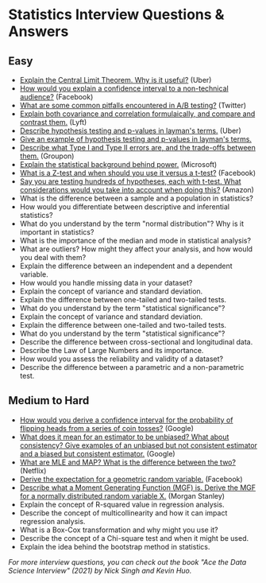 # Statistics Interview Questions & Answers

## Easy 
* [Explain the Central Limit Theorem. Why is it useful?](https://github.com/longnguyendata/Interview-Answers/tree/main#ace-the-data-science-interview-book) (Uber)
* [How would you explain a confidence interval to a non-technical audience?](https://github.com/longnguyendata/Interview-Answers/tree/main#ace-the-data-science-interview-book) (Facebook)
* [What are some common pitfalls encountered in A/B testing?](https://github.com/longnguyendata/Interview-Answers/tree/main#ace-the-data-science-interview-book) (Twitter)
* [Explain both covariance and correlation formulaically, and compare and contrast them.](https://github.com/longnguyendata/Interview-Answers/tree/main#ace-the-data-science-interview-book) (Lyft)
* [Describe hypothesis testing and p-values in layman's terms.](https://github.com/longnguyendata/Interview-Answers/blob/main/README.md#describe-hypothesis-testing-and-p-values) (Uber)
* [Give an example of hypothesis testing and p-values in layman's terms.](https://github.com/longnguyendata/Interview-Answers/blob/main/README.md#give-an-example-of-hypothesis-testing-and-p-values-in-laymans-terms)
* [Describe what Type I and Type II errors are, and the trade-offs between them.](https://github.com/longnguyendata/Interview-Answers/tree/main#ace-the-data-science-interview-book) (Groupon)
* [Explain the statistical background behind power.](https://github.com/longnguyendata/Interview-Answers/tree/main#ace-the-data-science-interview-book) (Microsoft)
* [What is a Z-test and when should you use it versus a t-test?](https://github.com/longnguyendata/Interview-Answers/tree/main#ace-the-data-science-interview-book) (Facebook)
* [Say you are testing hundreds of hypotheses, each with t-test. What considerations would you take into account when doing this?](https://github.com/longnguyendata/Interview-Answers/tree/main#ace-the-data-science-interview-book) (Amazon)
* What is the difference between a sample and a population in statistics?
* How would you differentiate between descriptive and inferential statistics?
* What do you understand by the term "normal distribution"? Why is it important in statistics?
* What is the importance of the median and mode in statistical analysis?
* What are outliers? How might they affect your analysis, and how would you deal with them?
* Explain the difference between an independent and a dependent variable.
* How would you handle missing data in your dataset?
* Explain the concept of variance and standard deviation.
* Explain the difference between one-tailed and two-tailed tests.
* What do you understand by the term "statistical significance"?
* Explain the concept of variance and standard deviation.
* Explain the difference between one-tailed and two-tailed tests.
* What do you understand by the term "statistical significance"?
* Describe the difference between cross-sectional and longitudinal data.
* Describe the Law of Large Numbers and its importance.
* How would you assess the reliability and validity of a dataset?
* Describe the difference between a parametric and a non-parametric test.

## Medium to Hard 
* [How would you derive a confidence interval for the probability of flipping heads from a series of coin tosses?](https://github.com/longnguyendata/Interview-Answers/tree/main#ace-the-data-science-interview-book) (Google)
* [What does it mean for an estimator to be unbiased? What about consistency? Give examples of an unbiased but not consistent estimator and a biased but consistent estimator.](https://github.com/longnguyendata/Interview-Answers/tree/main#ace-the-data-science-interview-book) (Google)
* [What are MLE and MAP? What is the difference between the two?](https://github.com/longnguyendata/Interview-Answers/tree/main#ace-the-data-science-interview-book) (Netflix)
* [Derive the expectation for a geometric random variable.](https://github.com/longnguyendata/Interview-Answers/tree/main#ace-the-data-science-interview-book) (Facebook)
* [Describe what a Moment Generating Function (MGF) is. Derive the MGF for a normally distributed random variable X.](https://github.com/longnguyendata/Interview-Answers/tree/main#ace-the-data-science-interview-book) (Morgan Stanley)
* Explain the concept of R-squared value in regression analysis.
* Describe the concept of multicollinearity and how it can impact regression analysis.
* What is a Box-Cox transformation and why might you use it?
* Describe the concept of a Chi-square test and when it might be used.
* Explain the idea behind the bootstrap method in statistics.

*For more interview questions, you can check out the book "Ace the Data Science Interview" (2021) by Nick Singh and Kevin Huo.*
